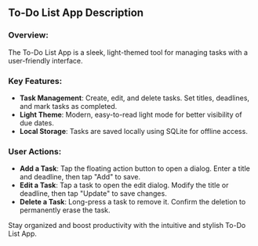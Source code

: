 ## To-Do List App Description

### Overview:

The To-Do List App is a sleek, light-themed tool for managing tasks with a user-friendly interface.

### Key Features:

- **Task Management**: Create, edit, and delete tasks. Set titles, deadlines, and mark tasks as completed.
- **Light Theme**: Modern, easy-to-read light mode for better visibility of due dates.
- **Local Storage**: Tasks are saved locally using SQLite for offline access.

### User Actions:

- **Add a Task**: Tap the floating action button to open a dialog. Enter a title and deadline, then tap "Add" to save.
- **Edit a Task**: Tap a task to open the edit dialog. Modify the title or deadline, then tap "Update" to save changes.
- **Delete a Task**: Long-press a task to remove it. Confirm the deletion to permanently erase the task.

Stay organized and boost productivity with the intuitive and stylish To-Do List App.
